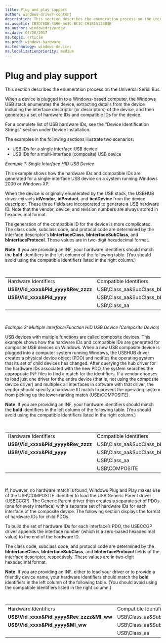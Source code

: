 ```yaml
---
title: Plug and play support
author: windows-driver-content
description: This section describes the enumeration process on the Universal Serial Bus.
ms.assetid: CB3D76DB-4A96-4A19-BC1C-C9181A12B04E
ms.author: windowsdriverdev
ms.date: 04/20/2017
ms.topic: article
ms.prod: windows-hardware
ms.technology: windows-devices
ms.localizationpriority: medium
---
```


# Plug and play support


This section describes the enumeration process on the Universal Serial Bus.

When a device is plugged in to a Windows-based computer, the Windows USB stack enumerates the device, extracting details from the device including the interface descriptor (or descriptors) of the device, and then generates a set of hardware IDs and compatible IDs for the device.

For a complete list of USB hardware IDs, see the "Device Identification Strings" section under Device Installation.

The examples in the following sections illustrate two scenarios:

-   USB IDs for a single interface USB device
-   USB IDs for a multi-interface (composite) USB device

*Example 1: Single Interface HID USB Device*

This example shows how the hardware IDs and compatible IDs are generated for a single-interface USB device on a system running Windows 2000 or Windows XP.

When the device is originally enumerated by the USB stack, the USBHUB driver extracts **idVendor**, **idProduct**, and **bcdDevice** from the device descriptor. These three fields are incorporated to generate a USB hardware ID. Note that the vendor, device, and revision numbers are always stored in hexadecimal format.

The generation of the compatible ID for the device is more complicated. The class code, subclass code, and protocol code are determined by the interface descriptor's **bInterfaceClass**, **bInterfaceSubClass**, and **bInterfaceProtocol**. These values are in two-digit hexadecimal format.

**Note**  If you are providing an INF, your hardware identifiers should match the **bold** identifiers in the left column of the following table. (You should avoid using the compatible identifiers listed in the right column.)

 

|                                        |                                      |
|----------------------------------------|--------------------------------------|
| Hardware Identifiers                   | Compatible Identifiers               |
| **USB\\Vid\_xxxx&Pid\_yyyy&Rev\_zzzz** | USB\\Class\_aa&SubClass\_bb&Prot\_cc |
| **USB\\Vid\_xxxx&Pid\_yyyy**           | USB\\Class\_aa&SubClass\_bb          |
|                                        | USB\\Class\_aa                       |

 

*Example 2: Multiple Interface/Function HID USB Device (Composite Device)*

USB devices with multiple functions are called composite devices. This example shows how the hardware IDs and compatible IDs are generated for composite USB devices on Windows. When a new USB composite device is plugged into a computer system running Windows, the USBHUB driver creates a physical device object (PDO) and notifies the operating system that its set of child devices has changed. After querying the hub driver for the hardware IDs associated with the new PDO, the system searches the appropriate INF files to find a match for the identifiers. If a vendor chooses to load just one driver for the entire device (that is, not using the composite device driver) and multiplex all interfaces in software with that driver, the vendor should specify a hardware ID match to prevent the operating system from picking up the lower-ranking match (USB\\COMPOSITE).

**Note**  If you are providing an INF, your hardware identifiers should match the **bold** identifiers in the left column of the following table. (You should avoid using the compatible identifiers listed in the right column.)

 

|                                        |                                      |
|----------------------------------------|--------------------------------------|
| Hardware Identifiers                   | Compatible Identifiers               |
| **USB\\Vid\_xxxx&Pid\_yyyy&Rev\_zzzz** | USB\\Class\_aa&SubClass\_bb&Prot\_cc |
| **USB\\Vid\_xxxx&Pid\_yyyy**           | USB\\Class\_aa&SubClass\_bb          |
|                                        | USB\\Class\_aa                       |
|                                        | USB\\COMPOSITE                       |

 

If, however, no hardware match is found, Windows Plug and Play makes use of the USB\\COMPOSITE identifier to load the USB Generic Parent driver (USBCCGP). The Generic Parent driver then creates a separate set of PDOs (one for every interface) with a separate set of hardware IDs for each interface of the composite device. The following section displays the format of hardware IDs for child PDOs.

To build the set of hardware IDs for each interface’s PDO, the USBCCGP driver appends the interface number (which is a zero-based hexadecimal value) to the end of the hardware ID.

The class code, subclass code, and protocol code are determined by the **bInterfaceClass**, **bInterfaceSubClass**, and **bInterfaceProtocol** fields of the interface descriptor, respectively. These values are in two-digit hexadecimal format.

**Note**  If you are providing an INF, either to load your driver or to provide a friendly device name, your hardware identifiers should match the **bold** identifiers in the left column of the following table. (You should avoid using the compatible identifiers listed in the right column.)

 

|                                               |                                      |
|-----------------------------------------------|--------------------------------------|
| Hardware Identifiers                          | Compatible Identifiers               |
| **USB\\Vid\_xxxx&Pid\_yyyy&Rev\_zzzz&MI\_ww** | USB\\Class\_aa&SubClass\_bb&Prot\_cc |
| **USB\\Vid\_xxxx&Pid\_yyyy&MI\_ww**           | USB\\Class\_aa&SubClass\_bb          |
|                                               | USB\\Class\_aa                       |

 

 

 




